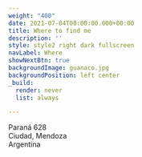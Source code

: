 ```yaml
---
weight: "400"
date: 2021-07-04T00:00:00.000+00:00
title: Where to find me
description: ''
style: style2 right dark fullscreen
navLabel: Where
showNextBtn: true
backgroundImage: guanaco.jpg
backgroundPosition: left center
_build:
  render: never
  list: always

---
```

Paraná 628\
Ciudad, Mendoza\
Argentina